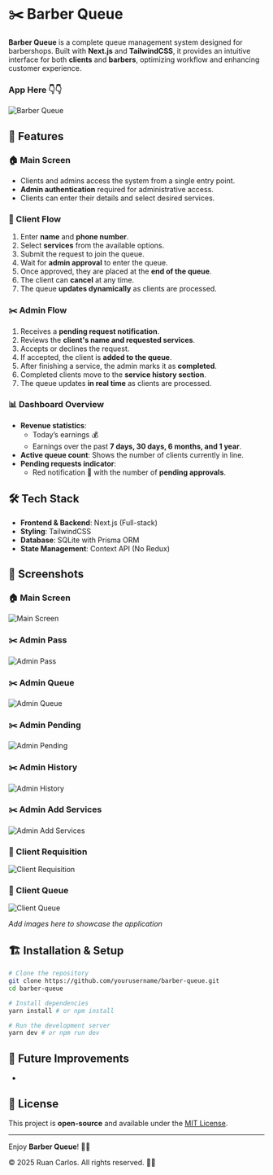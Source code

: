 # ✂️ Barber Queue

**Barber Queue** is a complete queue management system designed for barbershops. Built with **Next.js** and **TailwindCSS**, it provides an intuitive interface for both **clients** and **barbers**, optimizing workflow and enhancing customer experience.

### App Here 👇👇
![Barber Queue](https://barber-queue-pied.vercel.app)

## 🚀 Features

### 🏠 Main Screen

- Clients and admins access the system from a single entry point.
- **Admin authentication** required for administrative access.
- Clients can enter their details and select desired services.

### 👤 Client Flow

1. Enter **name** and **phone number**.
2. Select **services** from the available options.
3. Submit the request to join the queue.
4. Wait for **admin approval** to enter the queue.
5. Once approved, they are placed at the **end of the queue**.
6. The client can **cancel** at any time.
7. The queue **updates dynamically** as clients are processed.

### ✂️ Admin Flow

1. Receives a **pending request notification**.
2. Reviews the **client's name and requested services**.
3. Accepts or declines the request.
4. If accepted, the client is **added to the queue**.
5. After finishing a service, the admin marks it as **completed**.
6. Completed clients move to the **service history section**.
7. The queue updates **in real time** as clients are processed.

### 📊 Dashboard Overview

- **Revenue statistics**:
  - Today’s earnings 💰
  - Earnings over the past **7 days, 30 days, 6 months, and 1 year**.
- **Active queue count**: Shows the number of clients currently in line.
- **Pending requests indicator**:
  - Red notification 🔴 with the number of **pending approvals**.

## 🛠️ Tech Stack

- **Frontend & Backend**: Next.js (Full-stack)
- **Styling**: TailwindCSS
- **Database**: SQLite with Prisma ORM
- **State Management**: Context API (No Redux)

## 📸 Screenshots

### 🏠 Main Screen
![Main Screen](./assets/screenshots/1.png)

### ✂️ Admin Pass
![Admin Pass](./assets/screenshots/admin1.png)

### ✂️ Admin Queue
![Admin Queue](./assets/screenshots/queueadmin.png)

### ✂️ Admin Pending
![Admin Pending](./assets/screenshots/pending.png)

### ✂️ Admin History
![Admin History](./assets/screenshots/history.png)

### ✂️ Admin Add Services
![Admin Add Services](./assets/screenshots/addservices.png)


### 👤 Client Requisition
![Client Requisition](./assets/screenshots/clientside.png)

### 👤 Client Queue
![Client Queue](./assets/screenshots/clientqueue.png)


*Add images here to showcase the application*

## 🏗️ Installation & Setup

```bash
# Clone the repository
git clone https://github.com/yourusername/barber-queue.git
cd barber-queue

# Install dependencies
yarn install # or npm install

# Run the development server
yarn dev # or npm run dev
```

## 🎯 Future Improvements

-

## 📜 License

This project is **open-source** and available under the [MIT License](LICENSE).

---

Enjoy **Barber Queue**! 🚀💈

© 2025 Ruan Carlos. All rights reserved. 🚀💈

